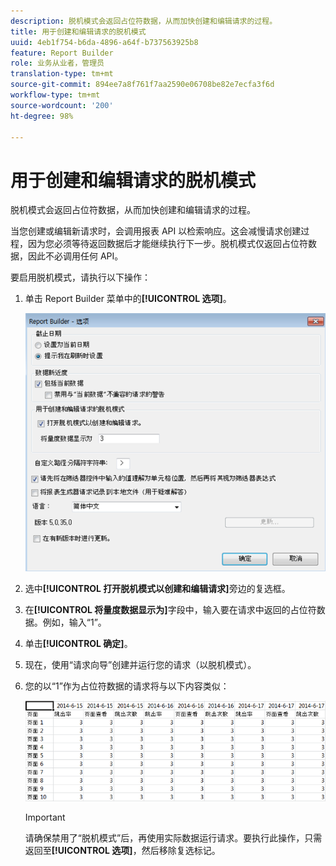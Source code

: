 ```yaml
---
description: 脱机模式会返回占位符数据，从而加快创建和编辑请求的过程。
title: 用于创建和编辑请求的脱机模式
uuid: 4eb1f754-b6da-4896-a64f-b737563925b8
feature: Report Builder
role: 业务从业者，管理员
translation-type: tm+mt
source-git-commit: 894ee7a8f761f7aa2590e06708be82e7ecfa3f6d
workflow-type: tm+mt
source-wordcount: '200'
ht-degree: 98%

---
```



# 用于创建和编辑请求的脱机模式

脱机模式会返回占位符数据，从而加快创建和编辑请求的过程。

当您创建或编辑新请求时，会调用报表 API 以检索响应。这会减慢请求创建过程，因为您必须等待返回数据后才能继续执行下一步。脱机模式仅返回占位符数据，因此不必调用任何 API。

要启用脱机模式，请执行以下操作：

1. 单击 Report Builder 菜单中的&#x200B;**[!UICONTROL 选项]**。

   ![](assets/offline_mode.png)

1. 选中&#x200B;**[!UICONTROL 打开脱机模式以创建和编辑请求]**&#x200B;旁边的复选框。
1. 在&#x200B;**[!UICONTROL 将量度数据显示为]**&#x200B;字段中，输入要在请求中返回的占位符数据。例如，输入“1”。
1. 单击&#x200B;**[!UICONTROL 确定]**。
1. 现在，使用“请求向导”创建并运行您的请求（以脱机模式）。
1. 您的以“1”作为占位符数据的请求将与以下内容类似：

   ![](assets/offline_mode_example.png)

   >[!IMPORTANT]
   >
   >请确保禁用了“脱机模式”后，再使用实际数据运行请求。要执行此操作，只需返回至&#x200B;**[!UICONTROL 选项]**，然后移除复选标记。

